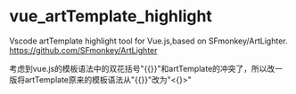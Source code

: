# vue_artTemplate_highlight

Vscode artTemplate highlight tool for Vue.js,based on SFmonkey/ArtLighter. https://github.com/SFmonkey/ArtLighter

考虑到vue.js的模板语法中的双花括号"{{}}"和artTemplate的冲突了，所以改一版将artTemplate原来的模板语法从"{{}}"改为"<{}>"
